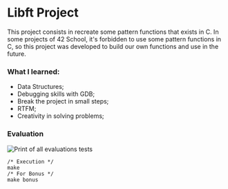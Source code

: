 # Libft Project

This project consists in recreate some pattern functions that exists in C. In some projects of 42 School, it's forbidden to use some pattern functions in C, so this project was developed to build our own functions and use in the future.

### What I learned:

- Data Structures;
- Debugging skills with GDB;
- Break the project in small steps;
- RTFM;
- Creativity in solving problems;

### Evaluation

<img src="/img/evaluations.png" alt="Print of all evaluations tests"></img>

```
/* Execution */
make
/* For Bonus */
make bonus
```
